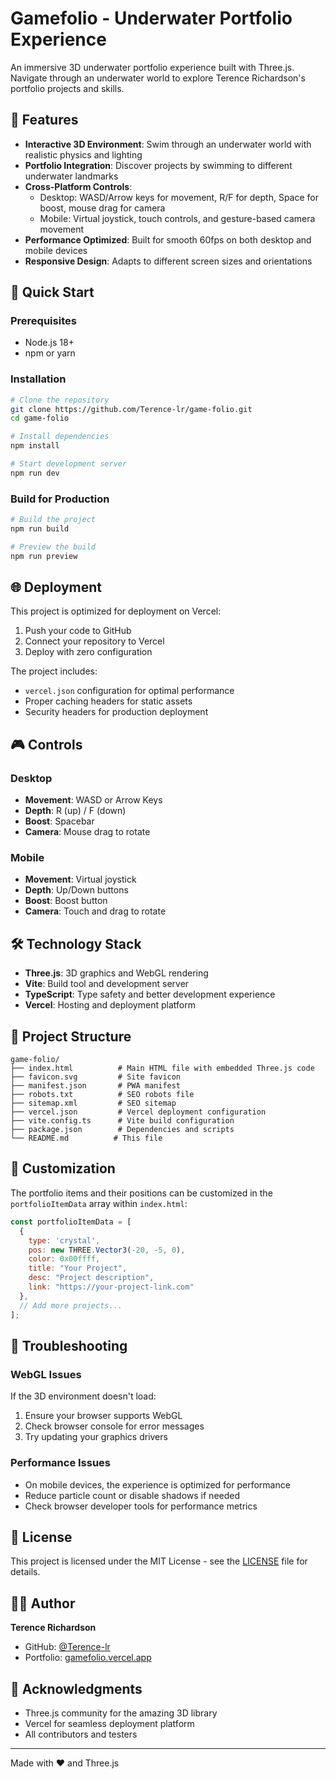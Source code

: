 # Gamefolio - Underwater Portfolio Experience

An immersive 3D underwater portfolio experience built with Three.js. Navigate through an underwater world to explore Terence Richardson's portfolio projects and skills.

## 🐠 Features

- **Interactive 3D Environment**: Swim through an underwater world with realistic physics and lighting
- **Portfolio Integration**: Discover projects by swimming to different underwater landmarks
- **Cross-Platform Controls**: 
  - Desktop: WASD/Arrow keys for movement, R/F for depth, Space for boost, mouse drag for camera
  - Mobile: Virtual joystick, touch controls, and gesture-based camera movement
- **Performance Optimized**: Built for smooth 60fps on both desktop and mobile devices
- **Responsive Design**: Adapts to different screen sizes and orientations

## 🚀 Quick Start

### Prerequisites
- Node.js 18+ 
- npm or yarn

### Installation

```bash
# Clone the repository
git clone https://github.com/Terence-lr/game-folio.git
cd game-folio

# Install dependencies
npm install

# Start development server
npm run dev
```

### Build for Production

```bash
# Build the project
npm run build

# Preview the build
npm run preview
```

## 🌐 Deployment

This project is optimized for deployment on Vercel:

1. Push your code to GitHub
2. Connect your repository to Vercel
3. Deploy with zero configuration

The project includes:
- `vercel.json` configuration for optimal performance
- Proper caching headers for static assets
- Security headers for production deployment

## 🎮 Controls

### Desktop
- **Movement**: WASD or Arrow Keys
- **Depth**: R (up) / F (down)
- **Boost**: Spacebar
- **Camera**: Mouse drag to rotate

### Mobile
- **Movement**: Virtual joystick
- **Depth**: Up/Down buttons
- **Boost**: Boost button
- **Camera**: Touch and drag to rotate

## 🛠️ Technology Stack

- **Three.js**: 3D graphics and WebGL rendering
- **Vite**: Build tool and development server
- **TypeScript**: Type safety and better development experience
- **Vercel**: Hosting and deployment platform

## 📁 Project Structure

```
game-folio/
├── index.html          # Main HTML file with embedded Three.js code
├── favicon.svg         # Site favicon
├── manifest.json       # PWA manifest
├── robots.txt          # SEO robots file
├── sitemap.xml         # SEO sitemap
├── vercel.json         # Vercel deployment configuration
├── vite.config.ts      # Vite build configuration
├── package.json        # Dependencies and scripts
└── README.md          # This file
```

## 🎨 Customization

The portfolio items and their positions can be customized in the `portfolioItemData` array within `index.html`:

```javascript
const portfolioItemData = [
  { 
    type: 'crystal', 
    pos: new THREE.Vector3(-20, -5, 0), 
    color: 0x00ffff, 
    title: "Your Project", 
    desc: "Project description", 
    link: "https://your-project-link.com" 
  },
  // Add more projects...
];
```

## 🐛 Troubleshooting

### WebGL Issues
If the 3D environment doesn't load:
1. Ensure your browser supports WebGL
2. Check browser console for error messages
3. Try updating your graphics drivers

### Performance Issues
- On mobile devices, the experience is optimized for performance
- Reduce particle count or disable shadows if needed
- Check browser developer tools for performance metrics

## 📄 License

This project is licensed under the MIT License - see the [LICENSE](LICENSE) file for details.

## 👨‍💻 Author

**Terence Richardson**
- GitHub: [@Terence-lr](https://github.com/Terence-lr)
- Portfolio: [gamefolio.vercel.app](https://gamefolio.vercel.app)

## 🙏 Acknowledgments

- Three.js community for the amazing 3D library
- Vercel for seamless deployment platform
- All contributors and testers

---

Made with ❤️ and Three.js